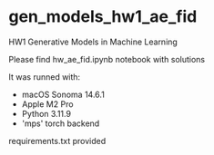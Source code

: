 # gen_models_hw1_ae_fid
HW1 Generative Models in Machine Learning

Please find hw_ae_fid.ipynb notebook with solutions


It was runned with:
- macOS Sonoma 14.6.1
- Apple M2 Pro
- Python 3.11.9
- 'mps' torch backend

requirements.txt provided
